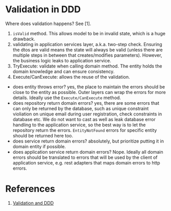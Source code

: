 # Validation in DDD

Where does validation happens? See [1].

1. `isValid` method. This allows model to be in invalid state, which is a huge drawback. 
2. validating in application services layer, a.k.a. two-step check. Ensuring the dtos are valid means the state will always be valid (unless there are multiple steps in between that creates/modifies parameters). However, the business logic leaks to application service.
3. TryExecute: validate when calling domain method. The entity holds the domain knowledge and can ensure consistency.
4. Execute/CanExecute: allows the reuse of the validation.

- does entity throws error? yes, the place to maintain the errors should be close to the entity as possible. Outer layers can wrap the errors for more details. Ideally use the `Execute/CanExecute` method.
- does repository return domain errors? yes, there are some errors that can only be returned by the database, such as unique constraint violiation on unique email during user registration, check constraints in database etc. We do not want to cast as well as leak database error handling to the application service, so the best way is to let the repository return the errors. `EntityNotFound` errors for specific entity should be returned here too.
- does service return domain errors? absolutely, but prioritize putting it in domain entity if possible.
- does application service return domain errors? Nope. Ideally all domain errors should be translated to errors that will be used by the client of application service, e.g. rest adapters that maps domain errors to http errors.

# References
1. [Validation and DDD](https://enterprisecraftsmanship.com/posts/validation-and-ddd/)
